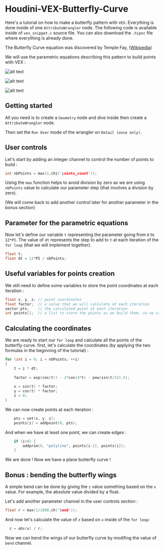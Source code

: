 # Houdini-VEX-Butterfly-Curve
Here's a tutorial on how to make a butterfly pattern with `VEX`. Everything is done inside of one `AttributeWrangler` node. The following code is available inside of `vex_snippet.c` source file. You can also download the `.hipnc` file where everything is already done.

The Butterfly Curve equation was discovered by Temple Fay, ([Wikipedia](https://en.wikipedia.org/wiki/Butterfly_curve_(transcendental)))

We will use the parametric equations describing this pattern to build points with VEX :

![alt text](https://wikimedia.org/api/rest_v1/media/math/render/svg/6a17a33d739ede62a269949b5bf551a875397102)

![alt text](https://wikimedia.org/api/rest_v1/media/math/render/svg/92e1ec07900777c282b5c379b0877906f4594727)

![alt text](https://wikimedia.org/api/rest_v1/media/math/render/svg/3c9b54f7112ec2abd4125ef9b52aa55a9b8470ea)

## Getting started
All you need is to create a `Geometry` node and dive inside then create a `AttributeWrangler` node.

Then set the `Run Over` mode of the wrangler on `Detail (once only)`.

## User controls
Let's start by adding an integer channel to control the number of points to build :

```c
int nbPoints = max(1,chi('points_count'));
```

Using the `max` function helps to avoid division by zero as we are using `nbPoints` value to calculate our parameter step (that involves a division by zero).

(We will come back to add another control later for another parameter in the bonus section)

## Parameter for the parametric equations
Now let's define our variable `t` representing the parameter going from `0` to `12*PI`. The value of `dt` represents the step to add to `t` at each iteration of the `for loop` (that we will implement together).

```c
float t;
float dt = 12*PI / nbPoints;
```

## Useful variables for points creation
We still need to define some variables to store the point coordinates at each iteration :
```c
float x, y, z; // point coordinates
float factor;  // a value that we will calculate at each iteration
vector pts;    // the calculated point at each iteration
int points[];  // a list to store the points as we build them, so we can build edges later
```

## Calculating the coordinates
We are ready to start our `for loop` and calculate all the points of the butterfly curve. first, let's calculate the coordinates (by applying the two formulas in the beginning of the tutorial) :

```c
for (int i = 0; i < nbPoints; ++i)
{
    t = i * dt;
    
    factor = exp(cos(t)) - 2*cos(4*t) - pow(sin(t/12),5);
    
    x = sin(t) * factor;
    y = cos(t) * factor;
    z = 0;
}
```

We can now create points at each iteration :

```c
    pts = set(x, y, z);
    points[i] = addpoint(0, pts);
```

And when we have at least one point, we can create edges :

```c
    if (i>0) {
        addprim(0, "polyline", points[i-1], points[i]);
    }
```

We are done ! Now we have a plane butterfly curve !

## Bonus : bending the butterfly wings
A simple bend can be done by giving the `z` value something based on the `x` value. For example, the absolute value divided by a float.

Let's add another parameter channel in the user controls section :

```c
float r = max(1/1000,ch('bend'));
```

And now let's calculate the value of `z` based on `x` inside of the `for loop`:

```c
  z = abs(x) / r;
```

Now we can bend the wings of our butterfly curve by modifing the value of `bend` channel.
